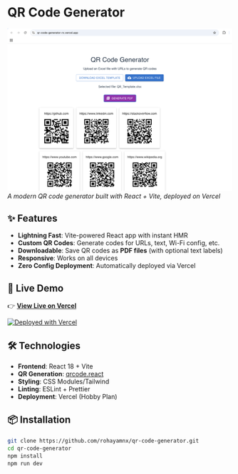 # QR Code Generator

![QR Code Generator Demo](public/demo.png)  
*A modern QR code generator built with React + Vite, deployed on Vercel*

## ✨ Features
- **Lightning Fast**: Vite-powered React app with instant HMR
- **Custom QR Codes**: Generate codes for URLs, text, Wi-Fi config, etc.
- **Downloadable**: Save QR codes as **PDF files** (with optional text labels)
- **Responsive**: Works on all devices
- **Zero Config Deployment**: Automatically deployed via Vercel

## 🚀 Live Demo
👉 **[View Live on Vercel](https://qr-code-generator-rx.vercel.app/)**  

[![Deployed with Vercel](https://vercel.com/button)](https://vercel.com/new)

## 🛠️ Technologies
- **Frontend**: React 18 + Vite
- **QR Generation**: [qrcode.react](https://www.npmjs.com/package/qrcode.react)
- **Styling**: CSS Modules/Tailwind
- **Linting**: ESLint + Prettier
- **Deployment**: Vercel (Hobby Plan)

## 📦 Installation
```bash
git clone https://github.com/rohayamnx/qr-code-generator.git
cd qr-code-generator
npm install
npm run dev